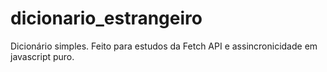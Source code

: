 # dicionario_estrangeiro
Dicionário simples. Feito para estudos da Fetch API e assincronicidade em javascript puro.
